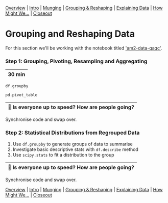 [Overview](./00_overview.md) |
[Intro](./01_intro.md) |
[Munging](./02_munging.md) |
[Grouping & Reshaping](./03_groupingreshaping.md) |
[Explaining Data](./04_explainingdata.md) |
[How Might We...](./05_howmightwe.md)  |
[Closeout](./06_closeout.md)

# Grouping and Reshaping Data

For this section we'll be working with the notebook titled
['am2-data-qaqc'](../notebooks/am2-data-qaqc.ipynb).

### Step 1: Grouping, Pivoting, Resampling and Aggregating

| 30 min |
| ------ |

`df.groupby`

`pd.pivot_table`


| :triangular_flag_on_post: Is everyone up to speed? How are people going? |
| ------------------------------------------------------------------------ |

Synchronise code and swap over.

### Step 2: Statistical Distributions from Regrouped Data

1. Use `df.groupby` to generate groups of data to summarise
1. Investigate basic descriptive stats with  `df.describe` method
1. Use `scipy.stats` to fit a distribution to the group

| :triangular_flag_on_post: Is everyone up to speed? How are people going? |
| ------------------------------------------------------------------------ |

Synchronise code and swap over.

[Overview](./00_overview.md) |
[Intro](./01_intro.md) |
[Munging](./02_munging.md) |
[Grouping & Reshaping](./03_groupingreshaping.md) |
[Explaining Data](./04_explainingdata.md) |
[How Might We...](./05_howmightwe.md)  |
[Closeout](./06_closeout.md)
